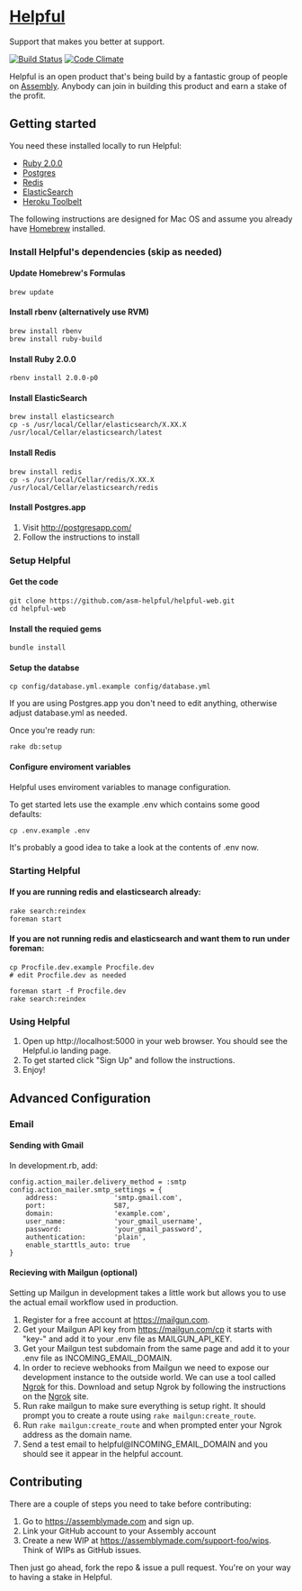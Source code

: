# [Helpful](http://helpful.io)
Support that makes you better at support.

[![Build Status](https://travis-ci.org/asm-helpful/helpful-web.png?branch=master)](https://travis-ci.org/asm-helpful/helpful-web)
[![Code Climate](https://codeclimate.com/github/support-foo/web.png)](https://codeclimate.com/github/support-foo/web)

Helpful is an open product that's being build by a fantastic group of people on [Assembly](https://assemblymade.com/support-foo). Anybody can join in building this product and earn a stake of the profit.

## Getting started

You need these installed locally to run Helpful:

* [Ruby 2.0.0](https://www.ruby-lang.org)
* [Postgres](http://www.postgresql.org)
* [Redis](http://redis.io)
* [ElasticSearch](http://www.elasticsearch.org/)
* [Heroku Toolbelt](https://toolbelt.heroku.com)

The following instructions are designed for Mac OS and assume you already have
[Homebrew](http://brew.sh/) installed.

### Install Helpful's dependencies (skip as needed)

#### Update Homebrew's Formulas
    brew update

#### Install rbenv (alternatively use RVM)
    brew install rbenv
    brew install ruby-build

#### Install Ruby 2.0.0
    rbenv install 2.0.0-p0

#### Install ElasticSearch
    brew install elasticsearch
    cp -s /usr/local/Cellar/elasticsearch/X.XX.X /usr/local/Cellar/elasticsearch/latest

#### Install Redis
    brew install redis
    cp -s /usr/local/Cellar/redis/X.XX.X /usr/local/Cellar/elasticsearch/redis

#### Install Postgres.app
1. Visit http://postgresapp.com/
2. Follow the instructions to install

### Setup Helpful

#### Get the code
    git clone https://github.com/asm-helpful/helpful-web.git
    cd helpful-web

#### Install the requied gems
    bundle install

#### Setup the databse
    cp config/database.yml.example config/database.yml

If you are using Postgres.app you don't need to edit anything, otherwise adjust database.yml as needed.

Once you're ready run:

    rake db:setup

#### Configure enviroment variables
Helpful uses enviroment variables to manage configuration.

To get started lets use the example .env which contains some good defaults:

    cp .env.example .env

It's probably a good idea to take a look at the contents of .env now.

### Starting Helpful

#### If you are running redis and elasticsearch already:

    rake search:reindex
    foreman start

#### If you are not running redis and elasticsearch and want them to run under foreman:
    cp Procfile.dev.example Procfile.dev
    # edit Procfile.dev as needed

    foreman start -f Procfile.dev
    rake search:reindex

### Using Helpful

1. Open up http://localhost:5000 in your web browser. You should see the Helpful.io landing page.
2. To get started click "Sign Up" and follow the instructions.
3. Enjoy!

## Advanced Configuration

### Email

#### Sending with Gmail

In development.rb, add:

    config.action_mailer.delivery_method = :smtp
    config.action_mailer.smtp_settings = {
        address:              'smtp.gmail.com',
        port:                 587,
        domain:               'example.com',
        user_name:            'your_gmail_username',
        password:             'your_gmail_password',
        authentication:       'plain',
        enable_starttls_auto: true
    }

#### Recieving with Mailgun (optional)

Setting up Mailgun in development takes a little work but allows you to use the
actual email workflow used in production.

1. Register for a free account at https://mailgun.com.
2. Get your Mailgun API key from https://mailgun.com/cp it starts with "key-"
and add it to your .env file as MAILGUN_API_KEY.
4. Get your Mailgun test subdomain from the same page and add it to your .env
file as INCOMING_EMAIL_DOMAIN.
5. In order to recieve webhooks from Mailgun we need to expose our development
instance to the outside world. We can use a tool called
[Ngrok](http://ngrok.com) for this. Download and setup Ngrok by following the
instructions on the [Ngrok](http://ngrok.com) site.
6. Run rake mailgun to make sure everything is setup right. It should prompt you
to create a route using `rake mailgun:create_route`.
7. Run `rake mailgun:create_route` and when prompted enter your Ngrok address
as the domain name.
8. Send a test email to helpful@INCOMING_EMAIL_DOMAIN and you should see it
appear in the helpful account.

## Contributing

There are a couple of steps you need to take before contributing:

1. Go to https://assemblymade.com and sign up.
2. Link your GitHub account to your Assembly account
3. Create a new WIP at https://assemblymade.com/support-foo/wips. Think of WIPs as GitHub issues.

Then just go ahead, fork the repo & issue a pull request. You're on your way to having a stake in Helpful.
